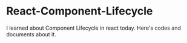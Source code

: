 # React-Component-Lifecycle
I learned about Component Lifecycle in react today. Here's codes and documents about it.
